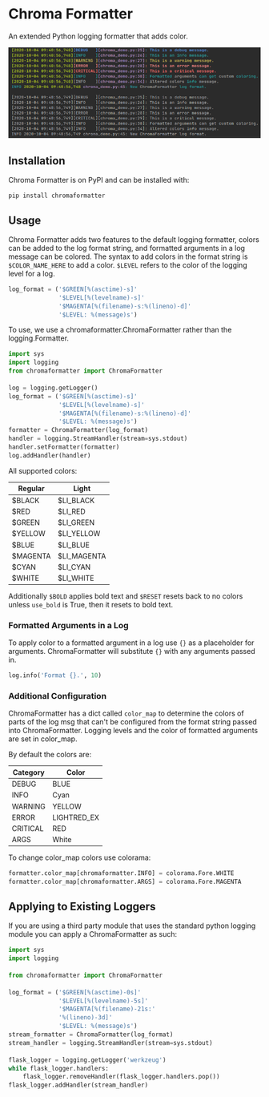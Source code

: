 # Chroma Formatter
An extended Python logging formatter that adds color.

![Demo](docs/chroma_demo.png)

## Installation
Chroma Formatter is on PyPI and can be installed with:
```
pip install chromaformatter
```

## Usage
Chroma Formatter adds two features to the default logging formatter,
colors can be added to the log format string, and formatted arguments in
a log message can be colored. The syntax to add colors in the format
string is ```$COLOR_NAME_HERE``` to add a color. ```$LEVEL``` refers to
the color of the logging level for a log.
```python
log_format = ('$GREEN[%(asctime)-s]'
              '$LEVEL[%(levelname)-s]'
              '$MAGENTA[%(filename)-s:%(lineno)-d]'
              '$LEVEL: %(message)s')
```

To use, we use a chromaformatter.ChromaFormatter rather than the
logging.Formatter.

```python
import sys
import logging
from chromaformatter import ChromaFormatter

log = logging.getLogger()
log_format = ('$GREEN[%(asctime)-s]'
              '$LEVEL[%(levelname)-s]'
              '$MAGENTA[%(filename)-s:%(lineno)-d]'
              '$LEVEL: %(message)s')
formatter = ChromaFormatter(log_format)
handler = logging.StreamHandler(stream=sys.stdout)
handler.setFormatter(formatter)
log.addHandler(handler)
```

All supported colors:

| Regular  | Light       |
| -------- | ----------- |
| $BLACK   | $LI_BLACK   |
| $RED     | $LI_RED     |
| $GREEN   | $LI_GREEN   |
| $YELLOW  | $LI_YELLOW  |
| $BLUE    | $LI_BLUE    |
| $MAGENTA | $LI_MAGENTA |
| $CYAN    | $LI_CYAN    |
| $WHITE   | $LI_WHITE   |

Additionally ```$BOLD``` applies bold text and ```$RESET``` resets back
to no colors unless ```use_bold``` is True, then it resets to bold text.

### Formatted Arguments in a Log
To apply color to a formatted argument in a log use ```{}``` as a
placeholder for arguments. ChromaFormatter will substitute ```{}``` with
any arguments passed in.
```python
log.info('Format {}.', 10)
```

### Additional Configuration
ChromaFormatter has a dict called ```color_map``` to determine the
colors of parts of the log msg that can't be configured from the format
string passed into ChromaFormatter. Logging levels and the color of
formatted arguments are set in color_map.

By default the colors are:

| Category | Color       |
| -------- | ----------- |
| DEBUG    | BLUE        |
| INFO     | Cyan        |
| WARNING  | YELLOW      |
| ERROR    | LIGHTRED_EX |
| CRITICAL | RED         |
| ARGS     | White       |

To change color_map colors use colorama:
```python
formatter.color_map[chromaformatter.INFO] = colorama.Fore.WHITE
formatter.color_map[chromaformatter.ARGS] = colorama.Fore.MAGENTA
```

## Applying to Existing Loggers
If you are using a third party module that uses the standard python
logging module you can apply a ChromaFormatter as such:
```python
import sys
import logging

from chromaformatter import ChromaFormatter

log_format = ('$GREEN[%(asctime)-0s]'
              '$LEVEL[%(levelname)-5s]'
              '$MAGENTA[%(filename)-21s:'
              '%(lineno)-3d]'
              '$LEVEL: %(message)s')
stream_formatter = ChromaFormatter(log_format)
stream_handler = logging.StreamHandler(stream=sys.stdout)

flask_logger = logging.getLogger('werkzeug')
while flask_logger.handlers:
    flask_logger.removeHandler(flask_logger.handlers.pop())
flask_logger.addHandler(stream_handler)
```
